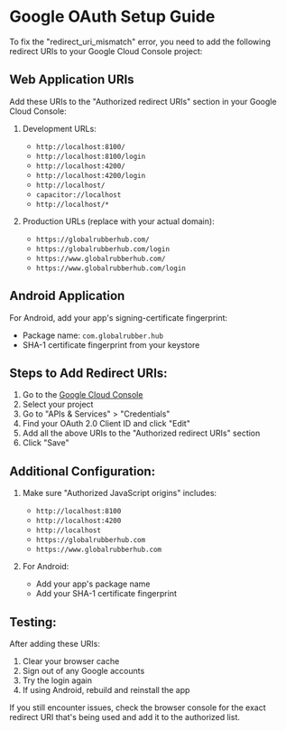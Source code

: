 # Google OAuth Setup Guide

To fix the "redirect_uri_mismatch" error, you need to add the following redirect URIs to your Google Cloud Console project:

## Web Application URIs
Add these URIs to the "Authorized redirect URIs" section in your Google Cloud Console:

1. Development URLs:
   - `http://localhost:8100/`
   - `http://localhost:8100/login`
   - `http://localhost:4200/`
   - `http://localhost:4200/login`
   - `http://localhost/`
   - `capacitor://localhost`
   - `http://localhost/*`

2. Production URLs (replace with your actual domain):
   - `https://globalrubberhub.com/`
   - `https://globalrubberhub.com/login`
   - `https://www.globalrubberhub.com/`
   - `https://www.globalrubberhub.com/login`

## Android Application
For Android, add your app's signing-certificate fingerprint:
- Package name: `com.globalrubber.hub`
- SHA-1 certificate fingerprint from your keystore

## Steps to Add Redirect URIs:

1. Go to the [Google Cloud Console](https://console.cloud.google.com/)
2. Select your project
3. Go to "APIs & Services" > "Credentials"
4. Find your OAuth 2.0 Client ID and click "Edit"
5. Add all the above URIs to the "Authorized redirect URIs" section
6. Click "Save"

## Additional Configuration:

1. Make sure "Authorized JavaScript origins" includes:
   - `http://localhost:8100`
   - `http://localhost:4200`
   - `http://localhost`
   - `https://globalrubberhub.com`
   - `https://www.globalrubberhub.com`

2. For Android:
   - Add your app's package name
   - Add your SHA-1 certificate fingerprint

## Testing:

After adding these URIs:
1. Clear your browser cache
2. Sign out of any Google accounts
3. Try the login again
4. If using Android, rebuild and reinstall the app

If you still encounter issues, check the browser console for the exact redirect URI that's being used and add it to the authorized list.